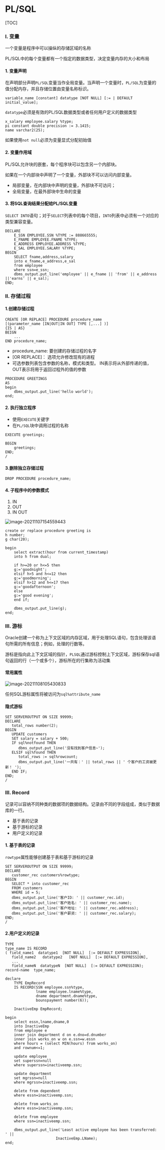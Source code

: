 # PL/SQL

[TOC]



### Ⅰ. 变量

一个变量是程序中可以操纵的存储区域的名称

PL/SQL中的每个变量都有一个指定的数据类型，决定变量内存的大小和布局

#### 1. 变量声明

在声明部分声明`PL/SQL`变量当作全局变量。当声明一个变量时，`PL/SQL`为变量的值分配内存，并且存储位置由变量名称标识。

```plsql
variable_name [constant] datatype [NOT NULL] [:= | DEFAULT initial_value];
```

`datatype`必须是有效的PL/SQL数据类型或者任何用户定义的数据类型

```plsql
x_salary employee.salary %type;
pi constant double precision := 3.1415;
name varchar2(25);
```

如果使用`not null`必须为变量显式分配初始值



#### 2. 变量作用域

PL/SQL允许块的嵌套，每个程序块可以包含另一个内部块。

如果在一个内部块中声明了一个变量，外部块不可以访问内部变量。

- 局部变量，在内部块中声明的变量，外部块不可访问；
- 全局变量，在最外部块中生命的变量



#### 3. 将SQL查询结果分配给PL/SQL变量

`SELECT INTO`语句；对于`SELECT`列表中的每个项目，`INTO`列表中必须有一个对应的类型兼容变量。

```plsql
DECLARE
    E_SSN EMPLOYEE.SSN %TYPE := 888665555;
    E_FNAME EMPLOYEE.FNAME %TYPE;
    E_ADDRESS EMPLOYEE.ADDRESS %TYPE;
    E_SAL EMPLOYEE.SALARY %TYPE;
BEGIN
    SELECT fname,address,salary
    into e_fname,e_address,e_sal
    from employee
    where ssn=e_ssn;
    dbms_output.put_line('employee' || e_fname || 'from' || e_address ||'earns' || e_sal);
END;
```

### Ⅱ. 存储过程

#### 1.创建存储过程

```plsql
CREATE [OR REPLACE] PROCEDURE procedure_name
[(parameter_name [IN|OUT|IN OUT] TYPE [,...] )]
{IS | AS}
BEIGN
	...
END procedure_name;
```

- procedure_name: 要创建的存储过程的名字
- [OR REPLACE]： 选项允许修改现有的进程
- 可选参数列表包含参数的名称，模式和类型。 IN表示将从外部传递的值，OUT表示将用于返回过程外的值的参数

```plsql
PROCEDURE GREETINGS 
AS 
begin 
    dbms_output.put_line('hello world'); 
end;
```

#### 2. 执行独立程序

- 使用`EXECUTE`关键字
- 在`PL/SQL`块中调用过程的名称

```plsql
EXECUTE greetings;
```

```plsql
BEGIN
	greetings;
END;
/
```

#### 3.删除独立存储过程

```plsql
DROP PROCEDURE procedure_name;
```

#### 4. 子程序中的参数模式

1. IN
2. OUT
3. IN OUT

![image-20211107154559443](C:\Users\86133\AppData\Roaming\Typora\typora-user-images\image-20211107154559443.png)

```plsql
create or replace procedure greeting is
h number;
g char(20);

begin
    select extract(hour from current_timestamp)
    into h from dual;
    
    if h>=20 or h<=5 then 
    g:='goodnight';
    elsif h>5 and h<=12 then
    g:='goodmorning';
    elsif h>12 and h<=17 then
    g:='goodafternoon';
    else 
    g:='good evening';
    end if;
    
    dbms_output.put_line(g);
end;
```

### Ⅲ. 游标

Oracle创建一个称为上下文区域的内存区域，用于处理SQL语句，包含处理该语句所需的所有信息；例如，处理的行数等。

游标是指向此上下文区域的指针，`PLSQL`通过游标控制上下文区域，游标保存sql语句返回的行（一个或多个），游标所在的行集称为活动集

#### 常用属性

![image-20211108105430833](C:\Users\86133\AppData\Roaming\Typora\typora-user-images\image-20211108105430833.png)

任何SQL游标属性将被访问为`sql%attribute_name`

#### 隐式游标

```plsql
SET SERVEROUTPUT ON SIZE 99999;
DECLARE  
   total_rows number(2); 
BEGIN 
   UPDATE customers 
   SET salary = salary + 500; 
   IF sql%notfound THEN 
      dbms_output.put_line('没有找到客户信息~'); 
   ELSIF sql%found THEN 
      total_rows := sql%rowcount;
      dbms_output.put_line('一共有：' || total_rows || ' 个客户的工资被更新！ '); 
   END IF;  
END; 
/
```




### Ⅲ. Record

记录可以容纳不同种类的数据项的数据结构。记录由不同的字段组成，类似于数据库的一行。

- 基于表的记录
- 基于游标的记录
- 用户定义的记录

#### 1. 基于表的记录

`rowtype`属性能够创建基于表和基于游标的记录

```plsql
SET SERVEROUTPUT ON SIZE 99999;
DECLARE 
   customer_rec customers%rowtype; 
BEGIN 
   SELECT * into customer_rec 
   FROM customers 
   WHERE id = 5;  
   dbms_output.put_line('客户ID: ' || customer_rec.id); 
   dbms_output.put_line('客户姓名: ' || customer_rec.name); 
   dbms_output.put_line('客户地址: ' || customer_rec.address); 
   dbms_output.put_line('客户薪资: ' || customer_rec.salary); 
END; 
/
```

#### 2.用户定义的记录

```plsql
TYPE
type_name IS RECORD
( field_name1  datatype1  [NOT NULL]  [:= DEFAULT EXPRESSION], 
   field_name2   datatype2   [NOT NULL]  [:= DEFAULT EXPRESSION], 
   ... 
   field_nameN  datatypeN  [NOT NULL]  [:= DEFAULT EXPRESSION); 
record-name  type_name;
```

```plsql
declare
    TYPE EmpRecord
    IS RECORD(SSN employee.ssn%type,
              lname employee.lname%type,
              dname department.dname%type,
              bounspayment number(6));
    
    InactiveEmp EmpRecord;          

begin
    select essn,lname,dname,0 
    into InactiveEmp
    from employee e 
    inner join department d on e.dno=d.dnumber
    inner join works_on w on e.ssn=w.essn
    where hours = (select MIN(hours) from works_on)
    and rownum<=1;

    update employee
    set superssn=null
    where superssn=inactiveemp.ssn;
    
    update department
    set mgrssn=null
    where mgrssn=inactiveemp.ssn;
    
    delete from dependent
    where essn=inactiveemp.ssn;
    
    delete from works_on
    where essn=inactiveemp.ssn;
    
    delete from employee
    where ssn=inactiveemp.ssn;
    
    dbms_output.put_line('Least active employee has been transferred: ' ||
                       InactiveEmp.LName);
end;
```

